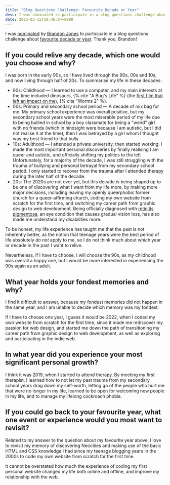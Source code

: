 ```yaml
---
title: "Blog Questions Challenge: Favourite Decade or Year"
desc: I was nominated to participate in a blog questions challenge about my favourite decade or year.
date: 2025-03-15T19:46:04+0800
---
```


I was [nominated](https://social.lol/@mbjones/114068317382798850) by [Brandon Jones](https://krrd.ing/) to participate in a blog questions challenge about [favourite decade or year](https://krrd.ing/posts/favorite-decade-or-year-blog-challenge/). Thank you, Brandon!

## If you could relive any decade, which one would you choose and why?

I was born in the early 90s, so I have lived through the 90s, 00s and 10s, and now living through half of 20s. To summarise my life in these decades:

- 90s: Childhood — I learned to use a computer, and my main interests at the time included dinosaurs, {% cite "A Bug's Life" %} (the [first film that left an impact on me](2024-11-04-weblogpomo-ama-first-movie-impact.md)), {% cite "Worms 2" %}.
- 00s: Primary and secondary school period — A decade of mix bag for me. My primary school experience was overall positive, but my secondary school years were the most miserable period of my life due to being bullied in school by a boy classmate for being a "weird" girl with no friends (which in hindsight were because I am autistic, but I did not realise it at the time), then I was betrayed by a girl whom I thought was my best friend to that bully.
- 10s: Adulthood — I attended a private university, then started working. I made the most important personal discoveries by finally realising I am queer and autistic, and officially shifting my politics to the left Unfortunately, for a majority of the decade, I was still struggling with the trauma of bullying and personal betrayal from my secondary school period. I only started to recover from the trauma after I attended therapy during the later half of the decade.
- 20s: The 2020s are not over yet, but this decade is being shaped up to be one of discovering what I want from my life more, by making more major decisions, including leaving my openly queerphobic former church for a queer-affirming church, coding my own website from scratch for the first time, and switching my career path from graphic design to web development. Being officially diagnosed with [retinitis pigmentosa](2024-12-21-living-with-retinitis-pigmentosa.md), an eye condition that causes gradual vision loss, has also made me understand my disabilities more.

To be honest, my life experience has taught me that the past is not inherently better, as the notion that teenage years were the best period of life absolutely *do not* apply to me, so I do not think much about which year or decade in the past I want to relive.

Nevertheless, if I have to choose, I will choose the 90s, as my childhood was overall a happy one, but I would be more interested in experiencing the 90s again as an adult.

## What year holds your fondest memories and why?

I find it difficult to answer, because my fondest memories did not happen in the same year, and I am unable to decide which memory was my fondest.

If I have to choose one year, I guess it would be 2022, when I coded my own website from scratch for the first time, since it made me rediscover my passion for web design, and started me down the path of transitioning my career path from graphic design to web development, as well as exploring and participating in the indie web.

## In what year did you experience your most significant personal growth?

I think it was 2019, when I started to attend therapy. By meeting my first therapist, I learned how to not let my past trauma from my secondary school years drag down my self-worth, letting go of the people who hurt me that were no longer in my life, learned to be open for welcoming new people in my life, and to manage my lifelong cockroach phobia.

## If you could go back to your favourite year, what one event or experience would you most want to revisit?

Related to my answer to the question about my favourite year above, I love to revisit my memory of discovering Neocities and making use of the basic HTML and CSS knowledge I had since my teenage blogging years in the 2000s to code my own website from scratch for the first time.

It cannot be overstated how much the experience of coding my first personal website changed my life both online and offline, and improve my relationship with the web.